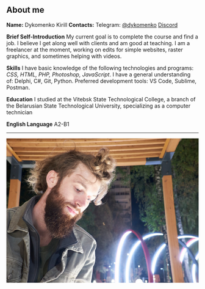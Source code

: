 ## About me

**Name:**
Dykomenko Kirill
**Contacts:**
Telegram: [@dykomenko](https://t.me/dykomenko) [Discord](https://discordapp.com/users/242366551041245185)

**Brief Self-Introduction**
My current goal is to complete the course and find a job.
I believe I get along well with clients and am good at teaching.
I am a freelancer at the moment, working on edits for simple websites, raster graphics, and sometimes helping with videos.

**Skills**
I have basic knowledge of the following technologies and programs: *CSS, HTML, PHP, Photoshop, JavaScript*.
I have a general understanding of: Delphi, C#, Git, Python.
Preferred development tools: VS Code, Sublime, Postman.

**Education**
I studied at the Vitebsk State Technological College, a branch of the Belarusian State Technological University, specializing as a computer technician

**English Language**
A2-B1

---
![Photo](photo.jpg)